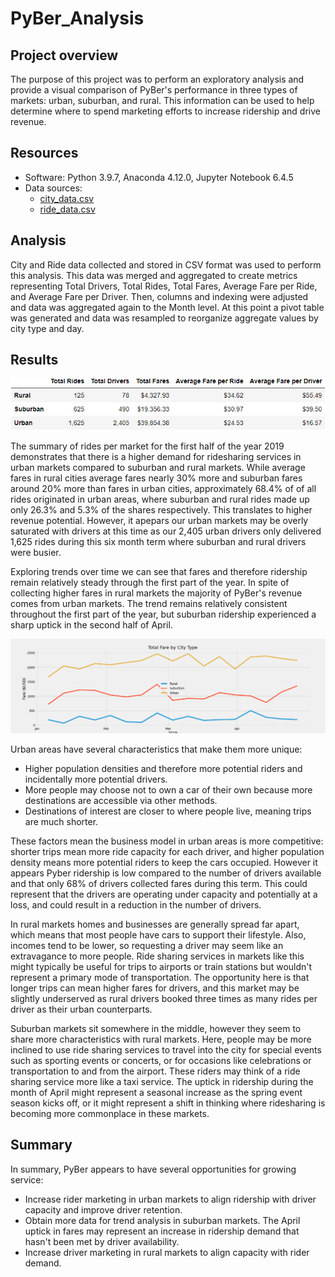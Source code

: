 # PyBer_Analysis
## Project overview
The purpose of this project was to perform an exploratory analysis and provide a visual comparison of PyBer's performance in three types of markets:  urban, suburban, and rural.  This information can be used to help determine where to spend marketing efforts to increase ridership and drive revenue.


## Resources
* Software:  Python 3.9.7, Anaconda 4.12.0, Jupyter Notebook 6.4.5
* Data sources:  
  * [city_data.csv](https://github.com/curt0230/PyBer_Analysis/blob/main/Resources/city_data.csv)
  * [ride_data.csv](https://github.com/curt0230/PyBer_Analysis/blob/main/Resources/ride_data.csv)


## Analysis
City and Ride data collected and stored in CSV format was used to perform this analysis.  This data was merged and aggregated to create metrics representing Total Drivers, Total Rides, Total Fares, Average Fare per Ride, and Average Fare per Driver.  Then, columns and indexing were adjusted and data was aggregated again to the Month level.  At this point a pivot table was generated and data was resampled to reorganize aggregate values by city type and day.

## Results
![pyber_summary.png](/analysis/pyber_summary.png)

The summary of rides per market for the first half of the year 2019 demonstrates that there is a higher demand for ridesharing services in urban markets compared to suburban and rural markets.  While average fares in rural cities average fares nearly 30% more and suburban fares around 20% more than fares in urban cities, approximately 68.4% of of all rides originated in urban areas, where suburban and rural rides made up only 26.3% and 5.3% of the shares respectively.  This translates to higher revenue potential.  However, it apepars our urban markets may be overly saturated with drivers at this time as our 2,405 urban drivers only delivered 1,625 rides during this six month term where suburban and rural drivers were busier.

Exploring trends over time we can see that fares and therefore ridership remain relatively steady through the first part of the year.  In spite of collecting higher fares in rural markets the majority of PyBer's revenue comes from urban markets.  The trend remains relatively consistent throughout the first part of the year, but suburban ridership experienced a sharp uptick in the second half of April.

![total_fare_by_city_type.png](/analysis/total_fare_by_city_type.png)

Urban areas have several characteristics that make them more unique:
* Higher population densities and therefore more potential riders and incidentally more potential drivers.  
* More people may choose not to own a car of their own because more destinations are accessible via other methods.  
* Destinations of interest are closer to where people live, meaning trips are much shorter.  

These factors mean the business model in urban areas is more competitive:  shorter trips mean more ride capacity for each driver, and higher population density means more potential riders to keep the cars occupied.  However it appears Pyber ridership is low compared to the number of drivers available and that only 68% of drivers collected fares during this term.  This could represent that the drivers are operating under capacity and potentially at a loss, and could result in a reduction in the number of drivers.

In rural markets homes and businesses are generally spread far apart, which means that most people have cars to support their lifestyle.  Also, incomes tend to be lower, so requesting a driver may seem like an extravagance to more people.  Ride sharing services in markets like this might typically be useful for trips to airports or train stations but wouldn't represent a primary mode of transportation.  The opportunity here is that longer trips can mean higher fares for drivers, and this market may be slightly underserved as rural drivers booked three times as many rides per driver as their urban counterparts.

Suburban markets sit somewhere in the middle, however they seem to share more characteristics with rural markets.  Here, people may be more inclined to use ride sharing services to travel into the city for special events such as sporting events or concerts, or for occasions like celebrations or transportation to and from the airport.  These riders may think of a ride sharing service more like a taxi service.  The uptick in ridership during the month of April might represent a seasonal increase as the spring event season kicks off, or it might represent a shift in thinking where ridesharing is becoming more commonplace in these markets.


## Summary
In summary, PyBer appears to have several opportunities for growing service:
* Increase rider marketing in urban markets to align ridership with driver capacity and improve driver retention.
* Obtain more data for trend analysis in suburban markets.  The April uptick in fares may represent an increase in ridership demand that hasn't been met by driver availability.
* Increase driver marketing in rural markets to align capacity with rider demand.
